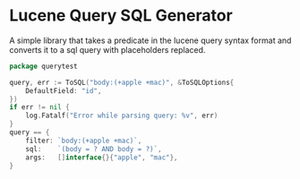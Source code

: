 # Lucene Query SQL Generator 

A simple library that takes a predicate in the lucene query syntax format
and converts it to a sql query with placeholders replaced. 

```go
package querytest

query, err := ToSQL("body:(+apple +mac)", &ToSQLOptions{
    DefaultField: "id",
})
if err != nil {
    log.Fatalf("Error while parsing query: %v", err)
}
query == {
    filter: `body:(+apple +mac)`,
    sql:    `(body = ? AND body = ?)`,
    args:   []interface{}{"apple", "mac"},
}
```